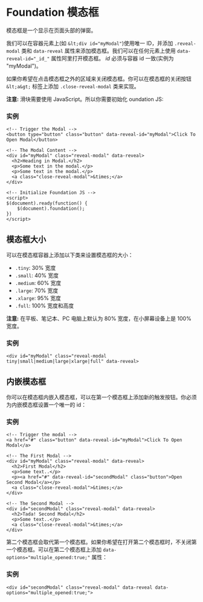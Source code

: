 # Foundation 模态框

模态框是一个显示在页面头部的弹窗。

我们可以在容器元素上(如 `&lt;div id="myModal"`)使用唯一 ID，并添加 `.reveal-modal` 类和 `data-reveal` 属性来添加模态框。我们可以在任何元素上使用 `data-reveal-id="_id_"` 属性阿里打开模态框。 _id_ 必须与容器 id 一致(实例为 "myModal")。

如果你希望在点击模态框之外的区域来关闭模态框。你可以在模态框的关闭按钮 `&lt;a&gt;` 标签上添加 `.close-reveal-modal` 类来实现。

**注意:** 滑块需要使用 JavaScript。所以你需要初始化 oundation JS:

### 实例

```
<!-- Trigger the Modal -->
<button type="button" class="button" data-reveal-id="myModal">Click To Open Modal</button>

<!-- The Modal Content -->
<div id="myModal" class="reveal-modal" data-reveal>
  <h2>Heading in Modal.</h2>
  <p>Some text in the modal.</p>
  <p>Some text in the modal.</p>
  <a class="close-reveal-modal">&times;</a>
</div>

<!-- Initialize Foundation JS -->
<script>
$(document).ready(function() {
    $(document).foundation();
})
</script>
```

## 模态框大小

可以在模态框容器上添加以下类来设置模态框的大小：

*   `.tiny`: 30% 宽度
*   `.small`: 40% 宽度
*   `.medium`: 60% 宽度
*   `.large`: 70% 宽度
*   `.xlarge`: 95% 宽度
*   `.full`: 100% 宽度和高度

**注意:** 在平板、笔记本、PC 电脑上默认为 80% 宽度，在小屏幕设备上是 100% 宽度。

### 实例

```
<div id="myModal" class="reveal-modal tiny|small|medium|large|xlarge|full" data-reveal>
```

## 内嵌模态框

你可以在模态框内嵌入模态框，可以在第一个模态框上添加新的触发按钮。你必须为内嵌模态框设置一个唯一的 id：

### 实例

```
<!-- Trigger the modal -->
<a href="#" class="button" data-reveal-id="myModal">Click To Open Modal</a>

<!-- The First Modal -->
<div id="myModal" class="reveal-modal" data-reveal>
  <h2>First Modal</h2>
  <p>Some text..</p>
  <p><a href="#" data-reveal-id="secondModal" class="button">Open Second Modal</a></p>
  <a class="close-reveal-modal">&times;</a>
</div>

<!-- The Second Modal -->
<div id="secondModal" class="reveal-modal" data-reveal>
  <h2>Tada! Second Modal</h2>
  <p>Some text..</p>
  <a class="close-reveal-modal">&times;</a>
</div>
```

第二个模态框会取代第一个模态框。如果你希望在打开第二个模态框时，不关闭第一个模态框。可以在第二个模态框上添加 `data-options="multiple_opened:true;"` 属性：

### 实例

```
<div id="secondModal" class="reveal-modal" data-reveal data-options="multiple_opened:true;">
```

